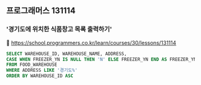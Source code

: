 ## 프로그래머스 131114
### '경기도에 위치한 식품창고 목록 출력하기'
🔗 https://school.programmers.co.kr/learn/courses/30/lessons/131114
```sql
SELECT WAREHOUSE_ID, WAREHOUSE_NAME, ADDRESS,
CASE WHEN FREEZER_YN IS NULL THEN 'N' ELSE FREEZER_YN END AS FREEZER_YN
FROM FOOD_WAREHOUSE
WHERE ADDRESS LIKE '경기도%'
ORDER BY WAREHOUSE_ID ASC
```